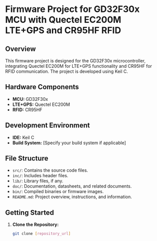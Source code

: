 # Firmware Project for GD32F30x MCU with Quectel EC200M LTE+GPS and CR95HF RFID

## Overview

This firmware project is designed for the GD32F30x microcontroller, integrating Quectel EC200M for LTE+GPS functionality and CR95HF for RFID communication. The project is developed using Keil C.

## Hardware Components

- **MCU:** GD32F30x
- **LTE+GPS:** Quectel EC200M
- **RFID:** CR95HF

## Development Environment

- **IDE:** Keil C
- **Build System:** [Specify your build system if applicable]

## File Structure

- `src/`: Contains the source code files.
- `inc/`: Includes header files.
- `lib/`: Library files, if any.
- `doc/`: Documentation, datasheets, and related documents.
- `bin/`: Compiled binaries or firmware images.
- `README.md`: Project overview, instructions, and information.

## Getting Started

1. **Clone the Repository:**

   ```bash
   git clone [repository_url]

